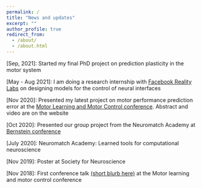 ```yaml
---
permalink: /
title: "News and updates"
excerpt: ""
author_profile: true
redirect_from: 
  - /about/
  - /about.html
---
```

[Sep, 2021]: Started my final PhD project on prediction plasticity in the motor system

[May - Aug 2021]: I am doing a research internship with [Facebook Reality Labs](https://tech.fb.com/ai/) on designing models for the control of neural interfaces

[Nov 2020]: Presented my latest project on motor performance prediction error at the [Motor Learning and Motor Control conference](http://www.motor-conference.org/openconf.php). Abstract and video are on the website

[Oct 2020]: Presented our group project from the Neuromatch Academy at [Bernstein conference](https://abstracts.g-node.org/conference/BC20/abstracts#/uuid/1d3934b8-fba1-4a3d-a694-83628bb6ab86)

[July 2020]: Neuromatch Academy: Learned tools for computational neuroscience

[Nov 2019]: Poster at Society for Neuroscience

[Nov 2018]: First conference talk [(short blurb here)](https://groups.seas.harvard.edu/motorlab/Reprints/TR_mlmc2018.pdf) at the Motor learning and motor control conference


